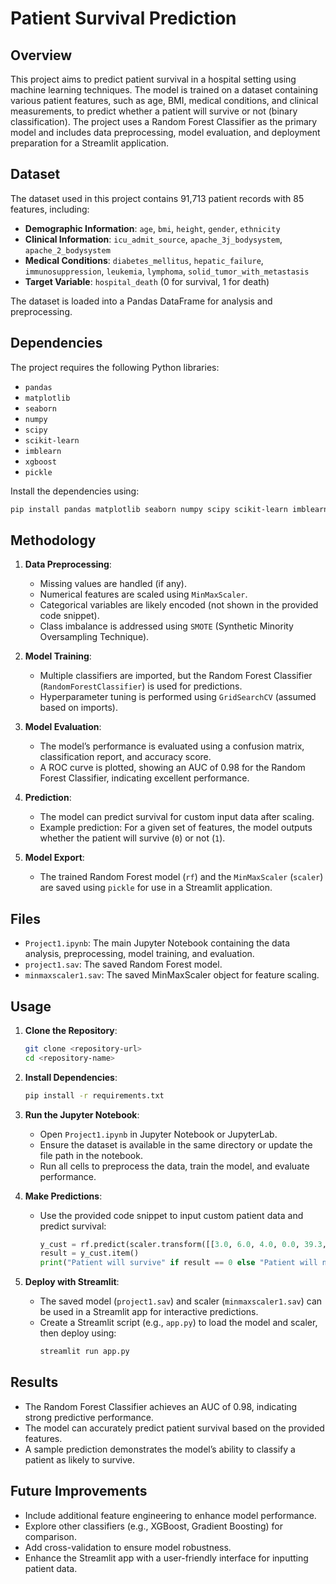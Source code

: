 # Patient Survival Prediction

## Overview
This project aims to predict patient survival in a hospital setting using machine learning techniques. The model is trained on a dataset containing various patient features, such as age, BMI, medical conditions, and clinical measurements, to predict whether a patient will survive or not (binary classification). The project uses a Random Forest Classifier as the primary model and includes data preprocessing, model evaluation, and deployment preparation for a Streamlit application.

## Dataset
The dataset used in this project contains 91,713 patient records with 85 features, including:
- **Demographic Information**: `age`, `bmi`, `height`, `gender`, `ethnicity`
- **Clinical Information**: `icu_admit_source`, `apache_3j_bodysystem`, `apache_2_bodysystem`
- **Medical Conditions**: `diabetes_mellitus`, `hepatic_failure`, `immunosuppression`, `leukemia`, `lymphoma`, `solid_tumor_with_metastasis`
- **Target Variable**: `hospital_death` (0 for survival, 1 for death)

The dataset is loaded into a Pandas DataFrame for analysis and preprocessing.

## Dependencies
The project requires the following Python libraries:
- `pandas`
- `matplotlib`
- `seaborn`
- `numpy`
- `scipy`
- `scikit-learn`
- `imblearn`
- `xgboost`
- `pickle`

Install the dependencies using:
```bash
pip install pandas matplotlib seaborn numpy scipy scikit-learn imblearn xgboost
```

## Methodology
1. **Data Preprocessing**:
   - Missing values are handled (if any).
   - Numerical features are scaled using `MinMaxScaler`.
   - Categorical variables are likely encoded (not shown in the provided code snippet).
   - Class imbalance is addressed using `SMOTE` (Synthetic Minority Oversampling Technique).

2. **Model Training**:
   - Multiple classifiers are imported, but the Random Forest Classifier (`RandomForestClassifier`) is used for predictions.
   - Hyperparameter tuning is performed using `GridSearchCV` (assumed based on imports).

3. **Model Evaluation**:
   - The model’s performance is evaluated using a confusion matrix, classification report, and accuracy score.
   - A ROC curve is plotted, showing an AUC of 0.98 for the Random Forest Classifier, indicating excellent performance.

4. **Prediction**:
   - The model can predict survival for custom input data after scaling.
   - Example prediction: For a given set of features, the model outputs whether the patient will survive (`0`) or not (`1`).

5. **Model Export**:
   - The trained Random Forest model (`rf`) and the `MinMaxScaler` (`scaler`) are saved using `pickle` for use in a Streamlit application.

## Files
- `Project1.ipynb`: The main Jupyter Notebook containing the data analysis, preprocessing, model training, and evaluation.
- `project1.sav`: The saved Random Forest model.
- `minmaxscaler1.sav`: The saved MinMaxScaler object for feature scaling.

## Usage
1. **Clone the Repository**:
   ```bash
   git clone <repository-url>
   cd <repository-name>
   ```

2. **Install Dependencies**:
   ```bash
   pip install -r requirements.txt
   ```

3. **Run the Jupyter Notebook**:
   - Open `Project1.ipynb` in Jupyter Notebook or JupyterLab.
   - Ensure the dataset is available in the same directory or update the file path in the notebook.
   - Run all cells to preprocess the data, train the model, and evaluate performance.

4. **Make Predictions**:
   - Use the provided code snippet to input custom patient data and predict survival:
     ```python
     y_cust = rf.predict(scaler.transform([[3.0, 6.0, 4.0, 0.0, 39.3, 0.0, 37.0, 37.0, 119.0, 46.0, 46.0, 74.0, 73.0, 73.0, 37.2, 0.1, 0.05]]))
     result = y_cust.item()
     print("Patient will survive" if result == 0 else "Patient will not survive")
     ```

5. **Deploy with Streamlit**:
   - The saved model (`project1.sav`) and scaler (`minmaxscaler1.sav`) can be used in a Streamlit app for interactive predictions.
   - Create a Streamlit script (e.g., `app.py`) to load the model and scaler, then deploy using:
     ```bash
     streamlit run app.py
     ```

## Results
- The Random Forest Classifier achieves an AUC of 0.98, indicating strong predictive performance.
- The model can accurately predict patient survival based on the provided features.
- A sample prediction demonstrates the model’s ability to classify a patient as likely to survive.

## Future Improvements
- Include additional feature engineering to enhance model performance.
- Explore other classifiers (e.g., XGBoost, Gradient Boosting) for comparison.
- Add cross-validation to ensure model robustness.
- Enhance the Streamlit app with a user-friendly interface for inputting patient data.
